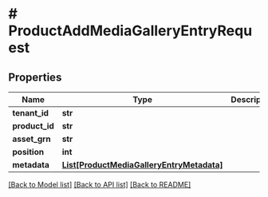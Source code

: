 # # ProductAddMediaGalleryEntryRequest


## Properties 


Name | Type | Description | Notes
------------ | ------------- | ------------- | -------------
**tenant_id**| **str** |   | [optional]
**product_id**| **str** |   | [optional]
**asset_grn**| **str** |   | [optional]
**position**| **int** |   | [optional]
**metadata**| [**List[ProductMediaGalleryEntryMetadata]**](ProductMediaGalleryEntryMetadata.md) |   | [optional]


[[Back to Model list]](../../README.md#models) [[Back to API list]](../../README.md#endpoints) [[Back to README]](../../README.md)

